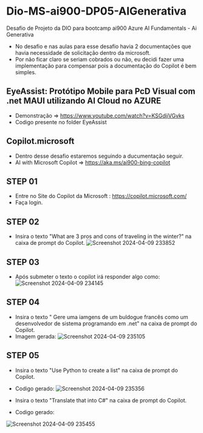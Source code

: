 # Dio-MS-ai900-DP05-AIGenerativa
Desafio de Projeto da DIO para bootcamp ai900 Azure AI Fundamentals - Ai Generativa
- No desafio e nas aulas para esse desafio havia 2 documentações que havia necessidade de solicitação dentro da microsoft.
- Por não ficar claro se seriam cobrados ou não, eu decidi fazer uma implementação para compensar pois a documentação do Copilot é bem simples.

## EyeAssist: Protótipo Mobile para PcD Visual com .net MAUI utilizando AI Cloud no AZURE 
- Demonstração => https://www.youtube.com/watch?v=KSGdjiVGvks
- Codigo presente no folder EyeAssist
  

## Copilot.microsoft
- Dentro desse desafio estaremos seguindo a ducumentação seguir.
- AI with Microsoft Copilot => https://aka.ms/ai900-bing-copilot
## STEP 01
- Entre no Site do Copilot da Microsoft : https://copilot.microsoft.com/
- Faça login.

## STEP 02
- Insira o texto "What are 3 pros and cons of traveling in the winter?" na caixa de prompt do Copilot.
![Screenshot 2024-04-09 233852](https://github.com/c23b/Dio-MS-ai900-DP05-AIGenerativa/assets/12342627/33212cfa-e4f1-4728-9433-9744b33a8d4d)

## STEP 03
- Após submeter o texto o copilot irá responder algo como:
![Screenshot 2024-04-09 234145](https://github.com/c23b/Dio-MS-ai900-DP05-AIGenerativa/assets/12342627/df7d9738-661c-4add-859b-d3882e0f3b6b)

## STEP 04
- Insira o texto " Gere uma iamgens de um buldogue francês como um desenvolvedor de sistema programando em .net" na caixa de prompt do Copilot.
- Imagem gerada:
![Screenshot 2024-04-09 235105](https://github.com/c23b/Dio-MS-ai900-DP05-AIGenerativa/assets/12342627/7759b13a-e91f-4019-b18c-5d1f6ecb9502)

## STEP 05
- Insira o texto "Use Python to create a list" na caixa de prompt do Copilot.
- Codigo gerado:
![Screenshot 2024-04-09 235356](https://github.com/c23b/Dio-MS-ai900-DP05-AIGenerativa/assets/12342627/1d8c8928-3a8f-4c20-b081-b640f765bf5d)

- Insira o texto "Translate that into C#" na caixa de prompt do Copilot.
- Codigo gerado:
  
![Screenshot 2024-04-09 235455](https://github.com/c23b/Dio-MS-ai900-DP05-AIGenerativa/assets/12342627/c72ef3f8-d90c-40bc-96d5-a64ed3a9c9ee)
